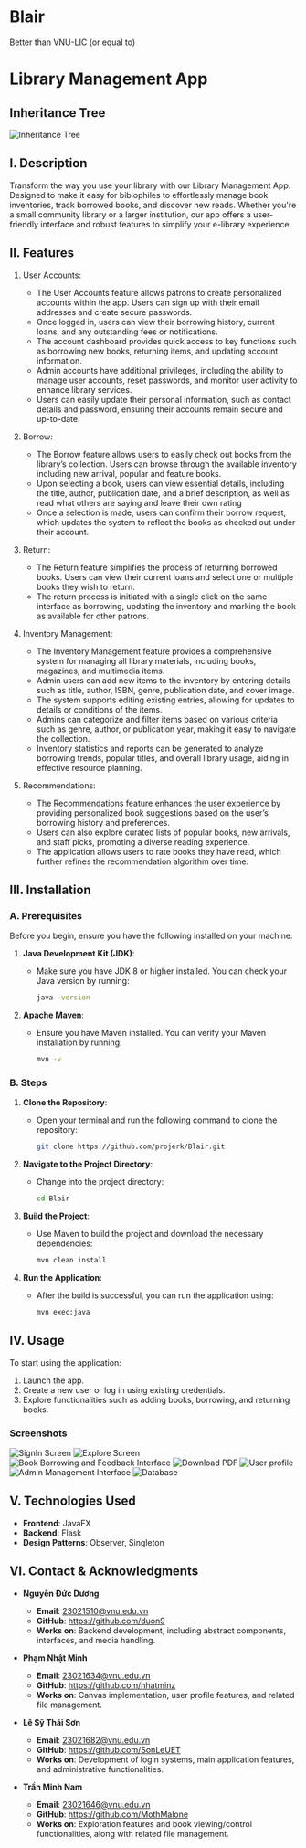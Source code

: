 # Blair
Better than VNU-LIC (or equal to)

# Library Management App

## Inheritance Tree

![Inheritance Tree](src/main/resources/view/images/inheritancetree.png)

## I. Description
Transform the way you use your library with our Library Management App. Designed to make it easy for bibiophiles to effortlessly manage book inventories, track borrowed books, and discover new reads. Whether you're a small community library or a larger institution, our app offers a user-friendly interface and robust features to simplify your e-library experience.


## II. Features
1. User Accounts:
   - The User Accounts feature allows patrons to create personalized accounts within the app. Users can sign up with their email addresses and create secure passwords.
   - Once logged in, users can view their borrowing history, current loans, and any outstanding fees or notifications.
   - The account dashboard provides quick access to key functions such as borrowing new books, returning items, and updating account information.
   - Admin accounts have additional privileges, including the ability to manage user accounts, reset passwords, and monitor user activity to enhance library services.
   - Users can easily update their personal information, such as contact details and password, ensuring their accounts remain secure and up-to-date.

2. Borrow: 
   - The Borrow feature allows users to easily check out books from the library’s collection. Users can browse through the available inventory including new arrival, popular and feature books.
   - Upon selecting a book, users can view essential details, including the title, author, publication date, and a brief description, as well as read what others are saying and leave their own rating 
   - Once a selection is made, users can confirm their borrow request, which updates the system to reflect the books as checked out under their account.

3. Return:
   - The Return feature simplifies the process of returning borrowed books. Users can view their current loans and select one or multiple books they wish to return.
   - The return process is initiated with a single click on the same interface as borrowing, updating the inventory and marking the book as available for other patrons.

4. Inventory Management:
   - The Inventory Management feature provides a comprehensive system for managing all library materials, including books, magazines, and multimedia items.
   - Admin users can add new items to the inventory by entering details such as title, author, ISBN, genre, publication date, and cover image.
   - The system supports editing existing entries, allowing for updates to details or conditions of the items.
   - Admins can categorize and filter items based on various criteria such as genre, author, or publication year, making it easy to navigate the collection.
   - Inventory statistics and reports can be generated to analyze borrowing trends, popular titles, and overall library usage, aiding in effective resource planning.

5. Recommendations: 
   - The Recommendations feature enhances the user experience by providing personalized book suggestions based on the user’s borrowing history and preferences.
   - Users can also explore curated lists of popular books, new arrivals, and staff picks, promoting a diverse reading experience.
   - The application allows users to rate books they have read, which further refines the recommendation algorithm over time.
   


## III. Installation

### A. Prerequisites
Before you begin, ensure you have the following installed on your machine:

1. **Java Development Kit (JDK)**:
   - Make sure you have JDK 8 or higher installed. You can check your Java version by running:
     ```bash
     java -version
     ```

2. **Apache Maven**:
   - Ensure you have Maven installed. You can verify your Maven installation by running:
     ```bash
     mvn -v
     ```

### B. Steps
1. **Clone the Repository**:
   - Open your terminal and run the following command to clone the repository:
     ```bash
     git clone https://github.com/projerk/Blair.git
     ```

2. **Navigate to the Project Directory**:
   - Change into the project directory:
     ```bash
     cd Blair
     ```

3. **Build the Project**:
   - Use Maven to build the project and download the necessary dependencies:
     ```bash
     mvn clean install
     ```

4. **Run the Application**:
   - After the build is successful, you can run the application using:
     ```bash
     mvn exec:java
     ```

## IV. Usage
To start using the application:
1. Launch the app.
2. Create a new user or log in using existing credentials.
3. Explore functionalities such as adding books, borrowing, and returning books.

### Screenshots

![SignIn Screen](src/main/resources/view/images/signinScreen.png)
![Explore Screen](src/main/resources/view/images/ExploreView.png)
![Book Borrowing and Feedback Interface](src/main/resources/view/images/bookborrowinterface.png)
![Download PDF](src/main/resources/view/images/downloadtopdf.png)
![User profile](src/main/resources/view/images/profileview.png)
![Admin Management Interface](src/main/resources/view/images/adminbookmanagerview.png)
![Database](src/main/resources/view/images/dbForLibrary.png)


## V. Technologies Used

- **Frontend**: JavaFX
- **Backend**: Flask
- **Design Patterns**: Observer, Singleton


## VI. Contact & Acknowledgments

- **Nguyễn Đức Dương**
  - **Email**: 23021510@vnu.edu.vn
  - **GitHub**: https://github.com/duon9
  - **Works on**:  Backend development, including abstract components, interfaces, and media handling.

- **Phạm Nhật Minh**
  - **Email**: 23021634@vnu.edu.vn
  - **GitHub**: https://github.com/nhatminz
  - **Works on**:  Canvas implementation, user profile features, and related file management.

- **Lê Sỹ Thái Sơn**
  - **Email**: 23021682@vnu.edu.vn
  - **GitHub**: https://github.com/SonLeUET
  - **Works on**:  Development of login systems, main application features, and administrative functionalities.

- **Trần Minh Nam**
  - **Email**: 23021646@vnu.edu.vn
  - **GitHub**: https://github.com/MothMalone
  - **Works on**:   Exploration features and book viewing/control functionalities, along with related file management.
